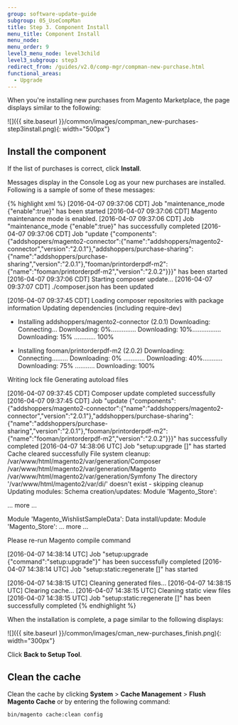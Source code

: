 ```yaml
---
group: software-update-guide
subgroup: 05_UseCompMan
title: Step 3. Component Install
menu_title: Component Install
menu_node:
menu_order: 9
level3_menu_node: level3child
level3_subgroup: step3
redirect_from: /guides/v2.0/comp-mgr/compman-new-purchase.html
functional_areas:
  - Upgrade
---
```


When you're installing new purchases from Magento Marketplace, the page displays similar to the following:

![]({{ site.baseurl }}/common/images/compman_new-purchases-step3install.png){: width="500px"}

## Install the component

If the list of purchases is correct, click **Install**.

Messages display in the Console Log as your new purchases are installed. Following is a sample of some of these messages:

{% highlight xml %}
[2016-04-07 09:37:06 CDT] Job "maintenance_mode {"enable":true}" has been started
[2016-04-07 09:37:06 CDT] Magento maintenance mode is enabled.
[2016-04-07 09:37:06 CDT] Job "maintenance_mode {"enable":true}" has successfully completed
[2016-04-07 09:37:06 CDT] Job "update {"components":{"addshoppers/magento2-connector":{"name":"addshoppers/magento2-connector","version":"2.0.1"},"addshoppers/purchase-sharing":{"name":"addshoppers/purchase-sharing","version":"2.0.1"},"fooman/printorderpdf-m2":{"name":"fooman/printorderpdf-m2","version":"2.0.2"}}}" has been started
[2016-04-07 09:37:06 CDT] Starting composer update...
[2016-04-07 09:37:07 CDT] ./composer.json has been updated

[2016-04-07 09:37:45 CDT] Loading composer repositories with package information
Updating dependencies (including require-dev)
- Installing addshoppers/magento2-connector (2.0.1)
Downloading: Connecting... Downloading: 0%.............. Downloading: 10%................
Downloading: 15% ............ 100%

- Installing fooman/printorderpdf-m2 (2.0.2)
Downloading: Connecting......... Downloading: 0% ............ Downloading: 40%........... Downloading: 75% ........... Downloading: 100%

Writing lock file
Generating autoload files

[2016-04-07 09:37:45 CDT] Composer update completed successfully
[2016-04-07 09:37:45 CDT] Job "update {"components":{"addshoppers/magento2-connector":{"name":"addshoppers/magento2-connector","version":"2.0.1"},"addshoppers/purchase-sharing":{"name":"addshoppers/purchase-sharing","version":"2.0.1"},"fooman/printorderpdf-m2":{"name":"fooman/printorderpdf-m2","version":"2.0.2"}}}" has successfully completed
[2016-04-07 14:38:06 UTC] Job "setup:upgrade []" has started
Cache cleared successfully
File system cleanup:
/var/www/html/magento2/var/generation/Composer
/var/www/html/magento2/var/generation/Magento
/var/www/html/magento2/var/generation/Symfony
The directory '/var/www/html/magento2/var/di/' doesn't exist - skipping cleanup
Updating modules:
Schema creation/updates:
Module 'Magento_Store':

... more ...

Module 'Magento_WishlistSampleData':
Data install/update:
Module 'Magento_Store':
... more ...

Please re-run Magento compile command

[2016-04-07 14:38:14 UTC] Job "setup:upgrade {"command":"setup:upgrade"}" has been successfully completed
[2016-04-07 14:38:14 UTC] Job "setup:static:regenerate []" has started

[2016-04-07 14:38:15 UTC] Cleaning generated files...
[2016-04-07 14:38:15 UTC] Clearing cache...
[2016-04-07 14:38:15 UTC] Cleaning static view files
[2016-04-07 14:38:15 UTC] Job "setup:static:regenerate []" has been successfully completed
{% endhighlight %}

When the installation is complete, a page similar to the following displays:

![]({{ site.baseurl }}/common/images/cman_new-purchases_finish.png){: width="300px"}


Click **Back to Setup Tool**.

## Clean the cache

Clean the cache by clicking **System** > **Cache Management** > **Flush Magento Cache** or by entering the following command:

```bash
bin/magento cache:clean config
```
